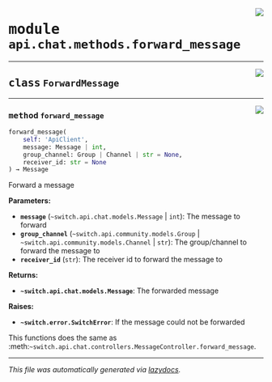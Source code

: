 <!-- markdownlint-disable -->

<a href="https://github.com/switchcollab/Switch-Bots-Python-Library/tree/main/src/switch/api/chat/methods/forward_message.py#L0"><img align="right" src="https://img.shields.io/badge/-source-cccccc?style=flat-square"/></a>

# <kbd>module</kbd> `api.chat.methods.forward_message`






---

<a href="https://github.com/switchcollab/Switch-Bots-Python-Library/tree/main/src/switch/api/chat/methods/forward_message.py#L7"><img align="right" src="https://img.shields.io/badge/-source-cccccc?style=flat-square"/></a>

## <kbd>class</kbd> `ForwardMessage`







---

<a href="https://github.com/switchcollab/Switch-Bots-Python-Library/tree/main/src/switch/api/chat/methods/forward_message.py#L8"><img align="right" src="https://img.shields.io/badge/-source-cccccc?style=flat-square"/></a>

### <kbd>method</kbd> `forward_message`

```python
forward_message(
    self: 'ApiClient',
    message: Message | int,
    group_channel: Group | Channel | str = None,
    receiver_id: str = None
) → Message
```

Forward a message 



**Parameters:**
 
 - <b>`message`</b> (``~switch.api.chat.models.Message`` | ``int``):  The message to forward 
 - <b>`group_channel`</b> (``~switch.api.community.models.Group`` | ``~switch.api.community.models.Channel`` | ``str``):  The group/channel to forward the message to 
 - <b>`receiver_id`</b> (``str``):  The receiver id to forward the message to 



**Returns:**
 
 - <b>```~switch.api.chat.models.Message```</b>:  The forwarded message 



**Raises:**
 
 - <b>```~switch.error.SwitchError```</b>:  If the message could not be forwarded 

This functions does the same as :meth:`~switch.api.chat.controllers.MessageController.forward_message`. 




---

_This file was automatically generated via [lazydocs](https://github.com/ml-tooling/lazydocs)._
